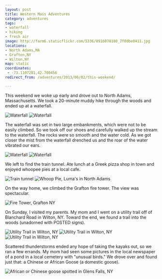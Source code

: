 ```yaml
---
layout: post
title: Western Mass Adventures
category: adventures
tags:
- waterfall
- hiking
- fresh air
image: http://farm6.staticflickr.com/5336/8916078180_7f0dbe0411.jpg
locations:
- North Adams,MA
- Grafton,NY
- Wilton,NY
map: static
coordinates:
 - -73.1107281,42.700456
redirect_from: /adventures/2013/06/02/this-weekend/

---
```



This weekend we woke up early and drove out to North Adams, Massachusetts. We took a 20-minute muddy hike through the woods and ended up at a waterfall.

<div class="photos">
<img src="http://farm4.staticflickr.com/3683/8916060200_09b49b424e.jpg" class="img-half" alt="Waterfall">
<img src="http://farm6.staticflickr.com/5336/8916078180_7f0dbe0411.jpg" class="img-half" alt="Waterfall">
</div>

The waterfall was set in two large embankments, which were not to be easily climbed. So we took off our shoes and carefully walked up the stream to the waterfall. The rocks were so smooth and the water cold. As we got closer the mist from the waterfall drenched us and the roar of the water vibrated our ears.

<div class="photos">
<img src="http://farm4.staticflickr.com/3694/8916070822_41bd0c2414.jpg" class="img-half" alt="Waterfall">
<img src="http://farm6.staticflickr.com/5464/8916405500_a3e2bb44d3.jpg" class="img-half" alt="Waterfall">
</div>

We left to find the train tunnel. Ate lunch at a Greek pizza shop in town and enjoyed whoopee pies at a local cafe.

<div class="photos">

<img src="http://farm8.staticflickr.com/7399/8915483279_1bc38d402b.jpg" class="img-half" alt="Train tunnel">
<img src="http://farm8.staticflickr.com/7351/8916074844_04c97d9f75.jpg" class="img-half" alt="Whoop Pie, Luma's in North Adams">
</div>

On the way home, we climbed the Grafton fire tower. The view was spectacular.

<div class="photos">

<img src="http://farm4.staticflickr.com/3709/8915478669_ffc6d100aa_c.jpg" alt="Fire Tower, Grafton NY" class="pop-out">
</div>

On Sunday, I visited my parents. My mom and I went on a utility trail off of Blanchard Road in Wilton, NY. Toward the end, we found a trail into the woods (unadorned with POSTED signs).

<div class="photos">

<img src="http://farm6.staticflickr.com/5459/8930121171_4235ab7272_c.jpg" class="img-thirds" alt="Utility Trail in Wilton, NY">
<img src="http://farm4.staticflickr.com/3817/8930125419_bba777b6c3_n.jpg" class="img-thirds" alt="Utility Trail in Wilton, NY">
<img src="http://farm4.staticflickr.com/3769/8930731402_c2b5038b63_n.jpg" class="img-thirds" alt="Utility Trail in Wilton, NY">
</div>

Scattered thunderstorms ended any hope of taking the kayaks out, so we ran a few errands. My mom had seen some pictures in the local newspaper of a pond in a local cemetery with "unusual birds." We drove over and found just that: a Chinese or African Goose (a domestic goose).

<div class="photos">

<img src="http://farm6.staticflickr.com/5467/8930815184_f64ceece09_n.jpg" alt="African or Chinese goose spotted in Glens Falls, NY">
</div>
